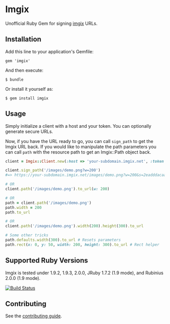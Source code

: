 # Imgix

Unofficial Ruby Gem for signing [imgix](http://imgix.com) URLs.


## Installation

Add this line to your application's Gemfile:

    gem 'imgix'

And then execute:

    $ bundle

Or install it yourself as:

    $ gem install imgix


## Usage

Simply initialize a client with a host and your token. You can optionally generate secure URLs.

Now, if you have the URL ready to go, you can call `sign_path` to get the Imgix URL back. If you would like to manipulate the path parameters you can call `path` with the resource path to get an Imgix::Path object back.

``` ruby
client = Imgix::Client.new(:host => 'your-subdomain.imgix.net', :token => 'your-token', :secure => true)

client.sign_path('/images/demo.png?w=200')
#=> https://your-subdomain.imgix.net/images/demo.png?w=200&s=2eadddacaa9bba4b88900d245f03f51e

# OR
client.path('/images/demo.png').to_url(w: 200)

# OR
path = client.path('/images/demo.png')
path.width = 200
path.to_url

# OR
client.path('/images/demo.png').width(200).height(300).to_url

# Some other tricks
path.defaults.width(300).to_url # Resets parameters
path.rect(x: 0, y: 50, width: 200, height: 300).to_url # Rect helper
```

## Supported Ruby Versions

Imgix is tested under 1.9.2, 1.9.3, 2.0.0, JRuby 1.7.2 (1.9 mode), and Rubinius 2.0.0 (1.9 mode).

[![Build Status](https://travis-ci.org/soffes/imgix-rb.png?branch=master)](https://travis-ci.org/soffes/imgix-rb)


## Contributing

See the [contributing guide](Contributing.markdown).
